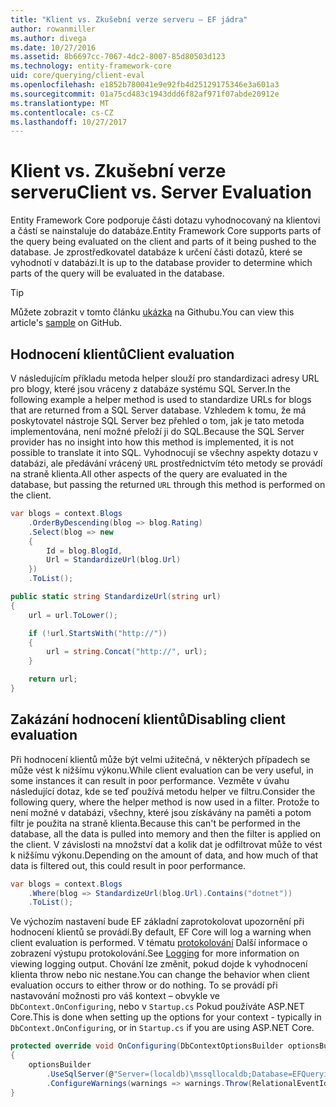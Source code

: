 ```yaml
---
title: "Klient vs. Zkušební verze serveru – EF jádra"
author: rowanmiller
ms.author: divega
ms.date: 10/27/2016
ms.assetid: 8b6697cc-7067-4dc2-8007-85d80503d123
ms.technology: entity-framework-core
uid: core/querying/client-eval
ms.openlocfilehash: e1852b780041e9e92fb4d25129175346e3a601a3
ms.sourcegitcommit: 01a75cd483c1943ddd6f82af971f07abde20912e
ms.translationtype: MT
ms.contentlocale: cs-CZ
ms.lasthandoff: 10/27/2017
---
```

# <a name="client-vs-server-evaluation"></a><span data-ttu-id="01831-102">Klient vs. Zkušební verze serveru</span><span class="sxs-lookup"><span data-stu-id="01831-102">Client vs. Server Evaluation</span></span>

<span data-ttu-id="01831-103">Entity Framework Core podporuje části dotazu vyhodnocovaný na klientovi a částí se nainstaluje do databáze.</span><span class="sxs-lookup"><span data-stu-id="01831-103">Entity Framework Core supports parts of the query being evaluated on the client and parts of it being pushed to the database.</span></span> <span data-ttu-id="01831-104">Je zprostředkovatel databáze k určení části dotazů, které se vyhodnotí v databázi.</span><span class="sxs-lookup"><span data-stu-id="01831-104">It is up to the database provider to determine which parts of the query will be evaluated in the database.</span></span>

> [!TIP]  
> <span data-ttu-id="01831-105">Můžete zobrazit v tomto článku [ukázka](https://github.com/aspnet/EntityFramework.Docs/tree/master/samples/core/Querying) na Githubu.</span><span class="sxs-lookup"><span data-stu-id="01831-105">You can view this article's [sample](https://github.com/aspnet/EntityFramework.Docs/tree/master/samples/core/Querying) on GitHub.</span></span>

## <a name="client-evaluation"></a><span data-ttu-id="01831-106">Hodnocení klientů</span><span class="sxs-lookup"><span data-stu-id="01831-106">Client evaluation</span></span>

<span data-ttu-id="01831-107">V následujícím příkladu metoda helper slouží pro standardizaci adresy URL pro blogy, které jsou vráceny z databáze systému SQL Server.</span><span class="sxs-lookup"><span data-stu-id="01831-107">In the following example a helper method is used to standardize URLs for blogs that are returned from a SQL Server database.</span></span> <span data-ttu-id="01831-108">Vzhledem k tomu, že má poskytovatel nástroje SQL Server bez přehled o tom, jak je tato metoda implementována, není možné přeloží ji do SQL.</span><span class="sxs-lookup"><span data-stu-id="01831-108">Because the SQL Server provider has no insight into how this method is implemented, it is not possible to translate it into SQL.</span></span> <span data-ttu-id="01831-109">Vyhodnocují se všechny aspekty dotazu v databázi, ale předávání vrácený `URL` prostřednictvím této metody se provádí na straně klienta.</span><span class="sxs-lookup"><span data-stu-id="01831-109">All other aspects of the query are evaluated in the database, but passing the returned `URL` through this method is performed on the client.</span></span>

<!-- [!code-csharp[Main](samples/core/Querying/Querying/ClientEval/Sample.cs?highlight=6)] -->
``` csharp
var blogs = context.Blogs
    .OrderByDescending(blog => blog.Rating)
    .Select(blog => new
    {
        Id = blog.BlogId,
        Url = StandardizeUrl(blog.Url)
    })
    .ToList();
```

<!-- [!code-csharp[Main](samples/core/Querying/Querying/ClientEval/Sample.cs)] -->
``` csharp
public static string StandardizeUrl(string url)
{
    url = url.ToLower();

    if (!url.StartsWith("http://"))
    {
        url = string.Concat("http://", url);
    }

    return url;
}
```

## <a name="disabling-client-evaluation"></a><span data-ttu-id="01831-110">Zakázání hodnocení klientů</span><span class="sxs-lookup"><span data-stu-id="01831-110">Disabling client evaluation</span></span>

<span data-ttu-id="01831-111">Při hodnocení klientů může být velmi užitečná, v některých případech se může vést k nižšímu výkonu.</span><span class="sxs-lookup"><span data-stu-id="01831-111">While client evaluation can be very useful, in some instances it can result in poor performance.</span></span> <span data-ttu-id="01831-112">Vezměte v úvahu následující dotaz, kde se teď používá metodu helper ve filtru.</span><span class="sxs-lookup"><span data-stu-id="01831-112">Consider the following query, where the helper method is now used in a filter.</span></span> <span data-ttu-id="01831-113">Protože to není možné v databázi, všechny, které jsou získávány na paměti a potom filtr je použita na straně klienta.</span><span class="sxs-lookup"><span data-stu-id="01831-113">Because this can't be performed in the database, all the data is pulled into memory and then the filter is applied on the client.</span></span> <span data-ttu-id="01831-114">V závislosti na množství dat a kolik dat je odfiltrovat může to vést k nižšímu výkonu.</span><span class="sxs-lookup"><span data-stu-id="01831-114">Depending on the amount of data, and how much of that data is filtered out, this could result in poor performance.</span></span>

<!-- [!code-csharp[Main](samples/core/Querying/Querying/ClientEval/Sample.cs)] -->
``` csharp
var blogs = context.Blogs
    .Where(blog => StandardizeUrl(blog.Url).Contains("dotnet"))
    .ToList();
```

<span data-ttu-id="01831-115">Ve výchozím nastavení bude EF základní zaprotokolovat upozornění při hodnocení klientů se provádí.</span><span class="sxs-lookup"><span data-stu-id="01831-115">By default, EF Core will log a warning when client evaluation is performed.</span></span> <span data-ttu-id="01831-116">V tématu [protokolování](../miscellaneous/logging.md) Další informace o zobrazení výstupu protokolování.</span><span class="sxs-lookup"><span data-stu-id="01831-116">See [Logging](../miscellaneous/logging.md) for more information on viewing logging output.</span></span> <span data-ttu-id="01831-117">Chování lze změnit, pokud dojde k vyhodnocení klienta throw nebo nic nestane.</span><span class="sxs-lookup"><span data-stu-id="01831-117">You can change the behavior when client evaluation occurs to either throw or do nothing.</span></span> <span data-ttu-id="01831-118">To se provádí při nastavování možnosti pro váš kontext – obvykle ve `DbContext.OnConfiguring`, nebo v `Startup.cs` Pokud používáte ASP.NET Core.</span><span class="sxs-lookup"><span data-stu-id="01831-118">This is done when setting up the options for your context - typically in `DbContext.OnConfiguring`, or in `Startup.cs` if you are using ASP.NET Core.</span></span>

<!-- [!code-csharp[Main](samples/core/Querying/Querying/ClientEval/ThrowOnClientEval/BloggingContext.cs?highlight=5)] -->
``` csharp
protected override void OnConfiguring(DbContextOptionsBuilder optionsBuilder)
{
    optionsBuilder
        .UseSqlServer(@"Server=(localdb)\mssqllocaldb;Database=EFQuerying;Trusted_Connection=True;")
        .ConfigureWarnings(warnings => warnings.Throw(RelationalEventId.QueryClientEvaluationWarning));
}
```
